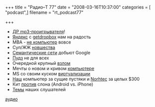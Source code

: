 +++
title = "Радио–Т 77"
date = "2008-03-16T10:37:00"
categories = [ "podcast",]
filename = "rt_podcast77"

+++

- [ДР mp3-проигрывателя](http://www.cyberstyle.ru/newsline/view/2799/MP3-MP3_player-MPMan_F10-MP3-.html)!
- [Яндекс](http://internetno.net/2008/03/14/naroddisk-%E2%80%93-onlaynovyiy-vinchester-ot-yandeksa/) с [getdropbox](http://vadim.com.ua/2008/03/11/dropbox-legkoe-hranenie-i-sinhronizatsiya-faylov/) нам на радость
- MBA - [не компьютер](http://habrahabr.ru/blog/lenta/37420.html) вовсе
- Суп/ЖЖ [новшества](http://lenta.ru/news/2008/03/13/nobasic/)
- [Семантические сети](http://www.xakep.ru/post/42751/default.asp) добьют Google
- [Пудз](http://lenta.ru/news/2008/03/13/nobasic/) не для всех[](http://lenta.ru/news/2008/03/13/nobasic/)
- Очередной крупный [взлом](http://security.compulenta.ru/351106/)
- Мечты о новом и кривом [компьютере](http://habrahabr.ru/blog/design/36961.html)
- MS со своим куском [виртуализации](http://www.itsec.ru/newstext.php?news_id=42598)
- [Наш](http://www.lenta.ru/news/2008/03/12/comp/) компьютер за сущие пустяки и [Norhtec](http://hard.compulenta.ru/350815/) за целых $300
- Кит [против](http://kp.ua/daily/170308/37126/) слона (Android vs. iPhone)
- [Темы](/p/2008/03/11/prep-77/) наших слушателей

[аудио](https://cdn.radio-t.com/rt_podcast77.mp3)
<audio src="https://cdn.radio-t.com/rt_podcast77.mp3" preload="none"></audio>